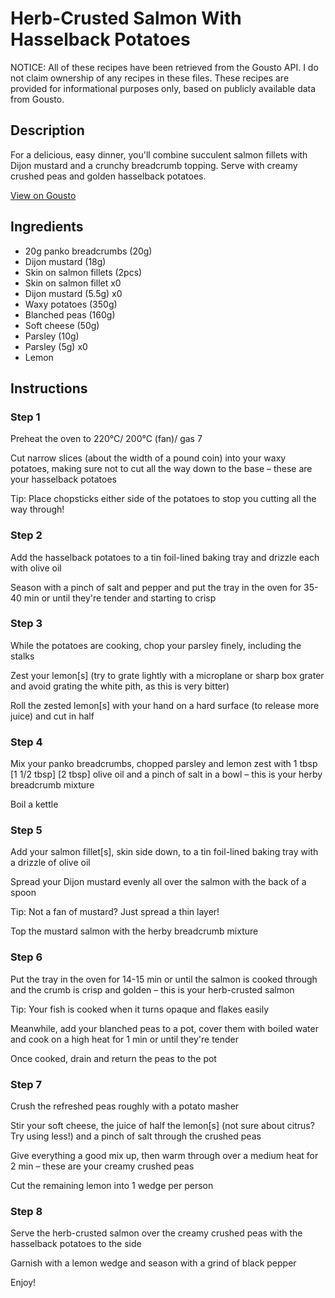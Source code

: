 # Herb-Crusted Salmon With Hasselback Potatoes 

NOTICE: All of these recipes have been retrieved from the Gousto API. I do not claim ownership of any recipes in these files. These recipes are provided for informational purposes only, based on publicly available data from Gousto.

## Description

For a delicious, easy dinner, you'll combine succulent salmon fillets with Dijon mustard and a crunchy breadcrumb topping. Serve with creamy crushed peas and golden hasselback potatoes.

[View on Gousto](https://www.gousto.co.uk/recipes/cookbook/herb-crusted-salmon-with-hasselback-potatoes)

## Ingredients

- 20g panko breadcrumbs (20g)
- Dijon mustard (18g)
- Skin on salmon fillets (2pcs)
- Skin on salmon fillet x0
- Dijon mustard (5.5g) x0
- Waxy potatoes (350g)
- Blanched peas (160g)
- Soft cheese (50g)
- Parsley (10g)
- Parsley (5g) x0
- Lemon

## Instructions


### Step 1

Preheat the oven to 220°C/ 200°C (fan)/ gas 7

Cut narrow slices (about the width of a pound coin) into your waxy potatoes, making sure not to cut all the way down to the base – these are your hasselback potatoes

Tip: Place chopsticks either side of the potatoes to stop you cutting all the way through!


### Step 2

Add the hasselback potatoes to a tin foil-lined baking tray and drizzle each with olive oil

Season with a pinch of salt and pepper and put the tray in the oven for 35-40 min or until they're tender and starting to crisp


### Step 3

While the potatoes are cooking, chop your parsley finely, including the stalks

Zest your lemon[s] (try to grate lightly with a microplane or sharp box grater and avoid grating the white pith, as this is very bitter)

Roll the zested lemon[s] with your hand on a hard surface (to release more juice) and cut in half


### Step 4

Mix your panko breadcrumbs, chopped parsley and lemon zest with 1 tbsp <span class="text-purple">[1 1/2 tbsp]</span> <span class="text-danger">[2 tbsp]</span> olive oil and a pinch of salt in a bowl – this is your herby breadcrumb mixture

Boil a kettle


### Step 5

Add your salmon fillet[s], skin side down, to a tin foil-lined baking tray with a drizzle of olive oil

Spread your Dijon mustard evenly all over the salmon with the back of a spoon

Tip: Not a fan of mustard? Just spread a thin layer!

Top the mustard salmon with the herby breadcrumb mixture


### Step 6

Put the tray in the oven for 14-15 min or until the salmon is cooked through and the crumb is crisp and golden – this is your herb-crusted salmon

Tip: Your fish is cooked when it turns opaque and flakes easily

Meanwhile, add your blanched peas to a pot, cover them with boiled water and cook on a high heat for 1 min or until they're tender

Once cooked, drain and return the peas to the pot


### Step 7

Crush the refreshed peas roughly with a potato masher

Stir your soft cheese, the juice of half the lemon[s] (not sure about citrus? Try using less!) and a pinch of salt through the crushed peas

Give everything a good mix up, then warm through over a medium heat for 2 min – these are your creamy crushed peas

Cut the remaining lemon into 1 wedge per person

### Step 8

Serve the herb-crusted salmon over the creamy crushed peas with the hasselback potatoes to the side

Garnish with a lemon wedge and season with a grind of black pepper

Enjoy!

